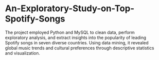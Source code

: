 # An-Exploratory-Study-on-Top-Spotify-Songs
The project employed Python and MySQL to clean data, perform exploratory analysis, and extract insights into the popularity of leading Spotify songs in seven diverse countries. Using data mining, it revealed global music trends and cultural preferences through descriptive statistics and visualization.
